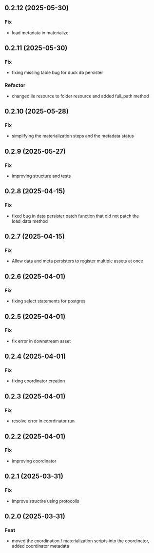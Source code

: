 ## 0.2.12 (2025-05-30)

### Fix

- load metadata in materialize

## 0.2.11 (2025-05-30)

### Fix

- fixing missing table bug for duck db persister

### Refactor

- changed ile resource to folder resource and added full_path method

## 0.2.10 (2025-05-28)

### Fix

- simplifying the materialization steps and the metadata status

## 0.2.9 (2025-05-27)

### Fix

- improving structure and tests

## 0.2.8 (2025-04-15)

### Fix

- fixed bug in data persister patch function that did not patch the load_data method

## 0.2.7 (2025-04-15)

### Fix

- Allow data and meta persisters to register multiple assets at once

## 0.2.6 (2025-04-01)

### Fix

- fixing select statements for postgres

## 0.2.5 (2025-04-01)

### Fix

- fix error in downstream asset

## 0.2.4 (2025-04-01)

### Fix

- fixing coordinator creation

## 0.2.3 (2025-04-01)

### Fix

- resolve error in coordinator run

## 0.2.2 (2025-04-01)

### Fix

- improving coordinator

## 0.2.1 (2025-03-31)

### Fix

- improve structire using protocolls

## 0.2.0 (2025-03-31)

### Feat

- moved the coordination / materialization scripts into the coordinator, added coordinator metadata
